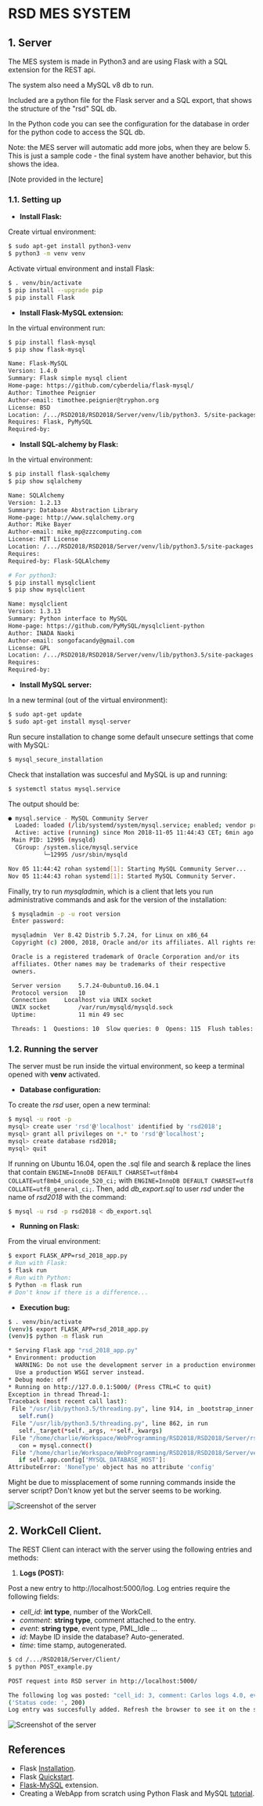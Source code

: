 # RSD MES SYSTEM

## 1. Server 

The MES system is made in Python3 and are using Flask with a SQL extension for the REST api.

The system also need a MySQL v8 db to run. 

Included are a python file for the Flask server and a SQL export, that shows the structure of the "rsd" SQL db.

In the Python code you can see the configuration for the database in order for the python code to access the SQL db.

Note: the MES server will automatic add more jobs, when they are below 5. This is just a sample code - the final system have another behavior, but this shows the idea.

[Note provided in the lecture]

### 1.1. Setting up

 - **Install Flask:**

 Create virtual environment:

 ```sh
 $ sudo apt-get install python3-venv
 $ python3 -m venv venv
 ```

 Activate virtual environment and install Flask:

 ```sh 
 $ . venv/bin/activate
 $ pip install --upgrade pip
 $ pip install Flask
 ```
 - **Install Flask-MySQL extension:**

 In the virtual environment run:

 ```sh
 $ pip install flask-mysql
 $ pip show flask-mysql

 Name: Flask-MySQL
 Version: 1.4.0
 Summary: Flask simple mysql client
 Home-page: https://github.com/cyberdelia/flask-mysql/
 Author: Timothee Peignier
 Author-email: timothee.peignier@tryphon.org
 License: BSD
 Location: /.../RSD2018/RSD2018/Server/venv/lib/python3. 5/site-packages
 Requires: Flask, PyMySQL
 Required-by: 
 ```

 - **Install SQL-alchemy by Flask:**
 
 In the virtual environment:

 ```sh
 $ pip install flask-sqalchemy
 $ pip show sqlalchemy

 Name: SQLAlchemy
 Version: 1.2.13
 Summary: Database Abstraction Library
 Home-page: http://www.sqlalchemy.org
 Author: Mike Bayer
 Author-email: mike_mp@zzzcomputing.com
 License: MIT License
 Location: /.../RSD2018/RSD2018/Server/venv/lib/python3.5/site-packages
 Requires: 
 Required-by: Flask-SQLAlchemy

 # For python3:
 $ pip install mysqlclient
 $ pip show mysqlclient

 Name: mysqlclient
 Version: 1.3.13
 Summary: Python interface to MySQL
 Home-page: https://github.com/PyMySQL/mysqlclient-python
 Author: INADA Naoki
 Author-email: songofacandy@gmail.com
 License: GPL
 Location: /.../RSD2018/RSD2018/Server/venv/lib/python3.5/site-packages
 Requires: 
 Required-by: 
 ```
 - **Install MySQL server:**

 In a new terminal (out of the virtual environment):

 ```sh
 $ sudo apt-get update
 $ sudo apt-get install mysql-server
 ```
 Run secure installation to change some default unsecure settings that come with MySQL:

 ```sh
 $ mysql_secure_installation
 ```

 Check that installation was succesful and MySQL is up and running:

 ```sh
 $ systemctl status mysql.service
 ```

 The output should be:
 
 ```sh
 ● mysql.service - MySQL Community Server
   Loaded: loaded (/lib/systemd/system/mysql.service; enabled; vendor preset: en
   Active: active (running) since Mon 2018-11-05 11:44:43 CET; 6min ago
  Main PID: 12995 (mysqld)
   CGroup: /system.slice/mysql.service
           └─12995 /usr/sbin/mysqld

 Nov 05 11:44:42 rohan systemd[1]: Starting MySQL Community Server...
 Nov 05 11:44:43 rohan systemd[1]: Started MySQL Community Server.
 ```

Finally, try to run _mysqladmin_, which is a client that lets you run administrative commands and ask for the version of the installation:

```sh
 $ mysqladmin -p -u root version
 Enter password: 

 mysqladmin  Ver 8.42 Distrib 5.7.24, for Linux on x86_64
 Copyright (c) 2000, 2018, Oracle and/or its affiliates. All rights reserved.

 Oracle is a registered trademark of Oracle Corporation and/or its
 affiliates. Other names may be trademarks of their respective
 owners.

 Server version		5.7.24-0ubuntu0.16.04.1
 Protocol version	10
 Connection		Localhost via UNIX socket
 UNIX socket		/var/run/mysqld/mysqld.sock
 Uptime:			11 min 49 sec

 Threads: 1  Questions: 10  Slow queries: 0  Opens: 115  Flush tables: 1  Open tables: 34  Queries per second avg: 0.014
```

### 1.2. Running the server

  The server must be run inside the virtual environment, so keep a terminal opened with **venv** activated.

 - **Database configuration:**

 To create the _rsd_ user, open a new terminal:

 ```sh
 $ mysql -u root -p
 mysql> create user 'rsd'@'localhost' identified by 'rsd2018';
 mysql> grant all privileges on *.* to 'rsd'@'localhost';
 mysql> create database rsd2018;
 mysql> quit
 ```

 If running on Ubuntu 16.04, open the .sql file and search \& replace the lines that contain `ENGINE=InnoDB DEFAULT CHARSET=utf8mb4 COLLATE=utf8mb4_unicode_520_ci;` with `ENGINE=InnoDB DEFAULT CHARSET=utf8 COLLATE=utf8_general_ci;`. Then, add _db\_export.sql_ to user _rsd_ under the name of _rsd2018_ with the command:

 ```sh
 $ mysql -u rsd -p rsd2018 < db_export.sql 
 ```

 - **Running on Flask:**

 From the virual environment:

 ```sh
 $ export FLASK_APP=rsd_2018_app.py
 # Run with Flask:
 $ flask run
 # Run with Python:
 $ Python -m flask run
 # Don't know if there is a difference...
 ```
 
 - **Execution bug:**

 ```sh
 $ . venv/bin/activate
 (venv)$ export FLASK_APP=rsd_2018_app.py 
 (venv)$ python -m flask run

 * Serving Flask app "rsd_2018_app.py"
 * Environment: production
   WARNING: Do not use the development server in a production environment.
   Use a production WSGI server instead.
 * Debug mode: off
 * Running on http://127.0.0.1:5000/ (Press CTRL+C to quit)
 Exception in thread Thread-1:
 Traceback (most recent call last):
  File "/usr/lib/python3.5/threading.py", line 914, in _bootstrap_inner
    self.run()
  File "/usr/lib/python3.5/threading.py", line 862, in run
    self._target(*self._args, **self._kwargs)
  File "/home/charlie/Workspace/WebProgramming/RSD2018/RSD2018/Server/rsd_2018_app.py", line 24, in run_job
    con = mysql.connect()
  File "/home/charlie/Workspace/WebProgramming/RSD2018/RSD2018/Server/venv/lib/python3.5/site-packages/flaskext/mysql.py", line 39, in connect
    if self.app.config['MYSQL_DATABASE_HOST']:
 AttributeError: 'NoneType' object has no attribute 'config'
 ```

 Might be due to missplacement of some running commands inside the server script? Don't know yet but the server seems to be working.

 ![Screenshot of the server](other/server_1.0.png)


## 2. WorkCell Client.

The REST Client can interact with the server using the following entries and methods:

1. **Logs (POST):**
  
Post a new entry to http://localhost:5000/log. Log entries require the following fields:

 - _cell\_id_: **int type**, number of the WorkCell.
 - _comment_: **string type**, comment attached to the entry.
 - _event_: **string type**, event type, PML\_Idle ...
 - _id_: Maybe ID inside the database? Auto-generated.
 - _time_: time stamp, autogenerated.
 
 ```sh
 $ cd /.../RSD2018/Server/Client/
 $ python POST_example.py

 POST request into RSD server in http://localhost:5000/ 

 The following log was posted: "cell_id: 3, comment: Carlos logs 4.0, event: PML_Held"
 ('Status code: ', 200)
 Log entry was succesfully added. Refresh the browser to see it on the server.
 ```
 ![Screenshot of the server](Server/other/post1.png)

## References

 - Flask [Installation](http://flask.pocoo.org/docs/1.0/installation/#python-version).
 - Flask [Quickstart](http://flask.pocoo.org/docs/1.0/quickstart/).
 - [Flask-MySQL](https://flask-mysql.readthedocs.io/en/latest/) extension.
 - Creating a WebApp from scratch using Python Flask and MySQL [tutorial](https://code.tutsplus.com/es/tutorials/creating-a-web-app-from-scratch-using-python-flask-and-mysql--cms-22972).